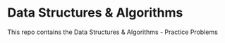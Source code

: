 # Data Structures & Algorithms

This repo contains the Data Structures & Algorithms - Practice Problems
